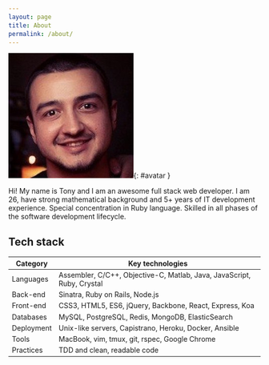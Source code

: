 ```yaml
---
layout: page
title: About
permalink: /about/
---
```


![avatar](/assets/images/ava_crop.jpeg){: #avatar }

Hi! My name is Tony and I am an awesome full stack web developer.
I am 26, have strong mathematical background and 5+ years of IT development experience.
Special concentration in Ruby language. Skilled in all phases of the software development lifecycle.

## Tech stack

| Category   | Key technologies |
|------------|------------------|
| Languages  | Assembler, C/C++, Objective-C, Matlab, Java, JavaScript, Ruby, Crystal |
| Back-end   | Sinatra, Ruby on Rails, Node.js |
| Front-end  | CSS3, HTML5, ES6, jQuery, Backbone, React, Express, Koa |
| Databases  | MySQL, PostgreSQL, Redis, MongoDB, ElasticSearch |
| Deployment | Unix-like servers, Capistrano, Heroku, Docker, Ansible |
| Tools      | MacBook, vim, tmux, git, rspec, Google Chrome |
| Practices  | TDD and clean, readable code |
